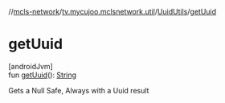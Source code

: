 //[mcls-network](../../../index.md)/[tv.mycujoo.mclsnetwork.util](../index.md)/[UuidUtils](index.md)/[getUuid](get-uuid.md)

# getUuid

[androidJvm]\
fun [getUuid](get-uuid.md)(): [String](https://kotlinlang.org/api/latest/jvm/stdlib/kotlin/-string/index.html)

Gets a Null Safe, Always with a Uuid result
